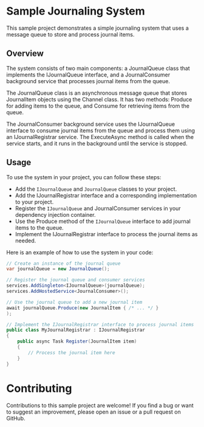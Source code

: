 # Sample Journaling System
This sample project demonstrates a simple journaling system that uses a message queue to store and process journal items.

## Overview
The system consists of two main components: a JournalQueue class that implements the IJournalQueue interface, and a JournalConsumer background service that processes journal items from the queue.

The JournalQueue class is an asynchronous message queue that stores JournalItem objects using the Channel<T> class. It has two methods: Produce for adding items to the queue, and Consume for retrieving items from the queue.

The JournalConsumer background service uses the IJournalQueue interface to consume journal items from the queue and process them using an IJournalRegistrar service. The ExecuteAsync method is called when the service starts, and it runs in the background until the service is stopped.

## Usage
To use the system in your project, you can follow these steps:

- Add the `IJournalQueue` and `JournalQueue` classes to your project.
- Add the IJournalRegistrar interface and a corresponding implementation to your project.
- Register the `IJournalQueue` and JournalConsumer services in your dependency injection container.
- Use the Produce method of the `IJournalQueue` interface to add journal items to the queue.
- Implement the IJournalRegistrar interface to process the journal items as needed.

Here is an example of how to use the system in your code:

```csharp
// Create an instance of the journal queue
var journalQueue = new JournalQueue();

// Register the journal queue and consumer services
services.AddSingleton<IJournalQueue>(journalQueue);
services.AddHostedService<JournalConsumer>();

// Use the journal queue to add a new journal item
await journalQueue.Produce(new JournalItem { /* ... */ }
);

// Implement the IJournalRegistrar interface to process journal items
public class MyJournalRegistrar : IJournalRegistrar
{
    public async Task Register(JournalItem item)
    {
        // Process the journal item here
    }
}
```

# Contributing
Contributions to this sample project are welcome! If you find a bug or want to suggest an improvement, please open an issue or a pull request on GitHub.